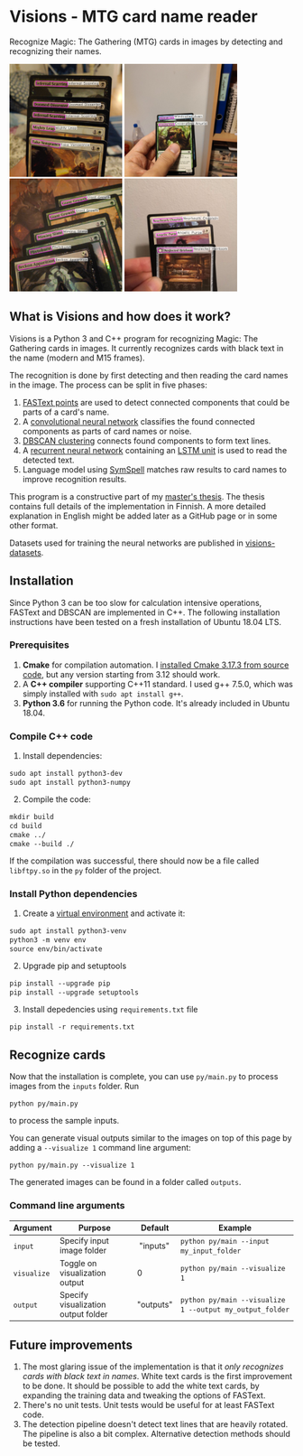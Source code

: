 # Visions - MTG card name reader
Recognize Magic: The Gathering (MTG) cards in images by detecting and recognizing their names.

<a href="readme_imgs/1.jpg"><img src="readme_imgs/1.jpg" width="200" /></a>
<a href="readme_imgs/2.jpg"><img src="readme_imgs/2.jpg" width="200" /></a>
<a href="readme_imgs/3.jpg"><img src="readme_imgs/3.jpg" width="200" /></a>
<a href="readme_imgs/4.jpg"><img src="readme_imgs/4.jpg" width="200" /></a>

## What is Visions and how does it work?

Visions is a Python 3 and C++ program for recognizing Magic: The Gathering cards in images. It currently recognizes cards with black text in the name (modern and M15 frames).

The recognition is done by first detecting and then reading the card names in the image. The process can be split in five phases:

1. [FASText points](https://www.cv-foundation.org/openaccess/content_iccv_2015/papers/Busta_FASText_Efficient_Unconstrained_ICCV_2015_paper.pdf) are used to detect connected components that could be parts of a card's name.
2. A [convolutional neural network](https://en.wikipedia.org/wiki/Convolutional_neural_network) classifies the found connected components as parts of card names or noise.
3. [DBSCAN clustering](https://dl.acm.org/doi/10.5555/3001460.3001507) connects found components to form text lines.
4. A [recurrent neural network](https://keras.io/examples/image_ocr/) containing an [LSTM unit](https://dl.acm.org/doi/10.1162/neco.1997.9.8.1735) is used to read the detected text.
5. Language model using [SymSpell](https://medium.com/@wolfgarbe/1000x-faster-spelling-correction-algorithm-2012-8701fcd87a5f) matches raw results to card names to improve recognition results.

This program is a constructive part of my [master's thesis](https://trepo.tuni.fi/handle/10024/122734). The thesis contains full details of the implementation in Finnish. A more detailed explanation in English might be added later as a GitHub page or in some other format.

Datasets used for training the neural networks are published in [visions-datasets](https://github.com/LauriHursti/visions-datasets).

## Installation
Since Python 3 can be too slow for calculation intensive operations, FASText and DBSCAN are implemented in C++. The following installation instructions have been tested on a fresh installation of Ubuntu 18.04 LTS.

### Prerequisites

1. **Cmake** for compilation automation. I [installed Cmake 3.17.3 from source code](https://cmake.org/install/), but any version starting from 3.12 should work.
1. A **C++ compiler** supporting C++11 standard. I used g++ 7.5.0, which was simply installed with ``sudo apt install g++``.
2. **Python 3.6** for running the Python code. It's already included in Ubuntu 18.04.

### Compile C++ code
1. Install dependencies:
```
sudo apt install python3-dev
sudo apt install python3-numpy
```

2. Compile the code:
```
mkdir build
cd build
cmake ../
cmake --build ./
```
If the compilation was successful, there should now be a file called ``libftpy.so`` in the ``py`` folder of the project.

### Install Python dependencies
1. Create a [virtual environment](https://packaging.python.org/guides/installing-using-pip-and-virtual-environments/) and activate it:
```
sudo apt install python3-venv
python3 -m venv env
source env/bin/activate
```

2. Upgrade pip and setuptools
```
pip install --upgrade pip
pip install --upgrade setuptools
```

3. Install depedencies using ``requirements.txt`` file
```
pip install -r requirements.txt
```

## Recognize cards
Now that the installation is complete, you can use ``py/main.py`` to process images from the ``inputs`` folder. Run 
```
python py/main.py
``` 
to process the sample inputs. 

You can generate visual outputs similar to the images on top of this page by adding a ``--visualize 1`` command line argument:
```
python py/main.py --visualize 1
```
The generated images can be found in a folder called ``outputs``.

### Command line arguments

| Argument | Purpose | Default | Example |
| ----------| --------| ------- | ------- |
| ``input`` | Specify input image folder | "inputs" |``python py/main --input my_input_folder`` |
| ``visualize`` | Toggle on visualization output | 0 | ``python py/main --visualize 1`` |
| ``output`` | Specify visualization output folder | "outputs" |``python py/main --visualize 1 --output my_output_folder`` |

## Future improvements

1. The most glaring issue of the implementation is that it *only recognizes cards with black text in names*. White text cards is the first improvement to be done. It should be possible to add the white text cards, by expanding the training data and tweaking the options of FASText.
2. There's no unit tests. Unit tests would be useful for at least FASText code.
3. The detection pipeline doesn't detect text lines that are heavily rotated. The pipeline is also a bit complex. Alternative detection methods should be tested.